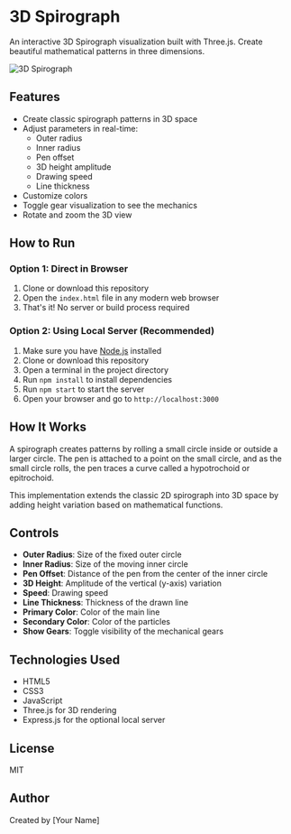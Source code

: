 # 3D Spirograph

An interactive 3D Spirograph visualization built with Three.js. Create beautiful mathematical patterns in three dimensions.

![3D Spirograph](https://raw.githubusercontent.com/username/3d-spirograph/main/screenshot.png)

## Features

- Create classic spirograph patterns in 3D space
- Adjust parameters in real-time:
  - Outer radius
  - Inner radius
  - Pen offset
  - 3D height amplitude
  - Drawing speed
  - Line thickness
- Customize colors
- Toggle gear visualization to see the mechanics
- Rotate and zoom the 3D view

## How to Run

### Option 1: Direct in Browser
1. Clone or download this repository
2. Open the `index.html` file in any modern web browser
3. That's it! No server or build process required

### Option 2: Using Local Server (Recommended)
1. Make sure you have [Node.js](https://nodejs.org/) installed
2. Clone or download this repository
3. Open a terminal in the project directory
4. Run `npm install` to install dependencies
5. Run `npm start` to start the server
6. Open your browser and go to `http://localhost:3000`

## How It Works

A spirograph creates patterns by rolling a small circle inside or outside a larger circle. The pen is attached to a point on the small circle, and as the small circle rolls, the pen traces a curve called a hypotrochoid or epitrochoid.

This implementation extends the classic 2D spirograph into 3D space by adding height variation based on mathematical functions.

## Controls

- **Outer Radius**: Size of the fixed outer circle
- **Inner Radius**: Size of the moving inner circle
- **Pen Offset**: Distance of the pen from the center of the inner circle
- **3D Height**: Amplitude of the vertical (y-axis) variation
- **Speed**: Drawing speed
- **Line Thickness**: Thickness of the drawn line
- **Primary Color**: Color of the main line
- **Secondary Color**: Color of the particles
- **Show Gears**: Toggle visibility of the mechanical gears

## Technologies Used

- HTML5
- CSS3
- JavaScript
- Three.js for 3D rendering
- Express.js for the optional local server

## License

MIT

## Author

Created by [Your Name]
